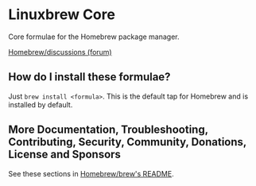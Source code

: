 # Linuxbrew Core
Core formulae for the Homebrew package manager.

[Homebrew/discussions (forum)](https://github.com/homebrew/discussions/discussions)

## How do I install these formulae?

Just `brew install <formula>`. This is the default tap for Homebrew and is installed by default.

## More Documentation, Troubleshooting, Contributing, Security, Community, Donations, License and Sponsors

See these sections in [Homebrew/brew's README](https://github.com/Homebrew/brew#homebrew).
